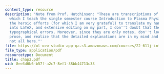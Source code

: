 ```yaml
---
content_type: resource
description: 'Note from Prof. Hutchinson: "These are transcriptions of the notes from
  which I teach the single semester course Introduction to Plasma Physics. Despite
  the heroic efforts (for which I am very grateful) to translate my hand-written materials
  into LaTeX, and extensive editing on my part, I don''t doubt that there are many
  typographical errors. Moreover, since they are only notes, don''t look for limpid
  prose, and realize that the detailed explanations are in my mind and orally in class,
  not all here."'
file: https://ol-ocw-studio-app-qa.s3.amazonaws.com/courses/22-611j-introduction-to-plasma-physics-i-fall-2003/8ee3d6b6b57fa2c78ef138bb44713c33_chap2.pdf
file_type: application/pdf
resourcetype: Document
title: chap2.pdf
uid: 8ee3d6b6-b57f-a2c7-8ef1-38bb44713c33
---
```

